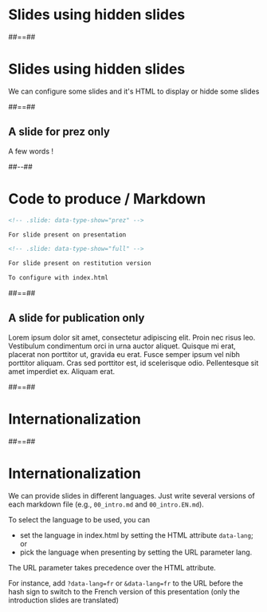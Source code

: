 <!-- .slide: class="transition" -->

# Slides using hidden slides

##==##

# Slides using hidden slides

We can configure some slides and it's HTML to display or hidde some slides

##==##

<!-- .slide: data-type-show="prez" -->

## A slide for prez only

A few words !

##--##

<!-- .slide: class="with-code" -->

# Code to produce / Markdown

```markdown
<!-- .slide: data-type-show="prez" -->

For slide present on presentation

<!-- .slide: data-type-show="full" -->

For slide present on restitution version

To configure with index.html
```

##==##

<!-- .slide: data-type-show="full" -->

## A slide for publication only

Lorem ipsum dolor sit amet, consectetur adipiscing elit. Proin nec risus leo. Vestibulum condimentum orci in urna auctor aliquet. Quisque mi erat, placerat non porttitor ut, gravida eu erat. Fusce semper ipsum vel nibh porttitor aliquam. Cras sed porttitor est, id scelerisque odio. Pellentesque sit amet imperdiet ex. Aliquam erat.

##==##

<!-- .slide: class="transition" -->

# Internationalization

##==##

# Internationalization

We can provide slides in different languages. Just write several versions of each markdown file (e.g., `00_intro.md` and `00_intro.EN.md`).

To select the language to be used, you can

-   set the language in index.html by setting the HTML attribute `data-lang`; or
-   pick the language when presenting by setting the URL parameter lang.

The URL parameter takes precedence over the HTML attribute.

For instance, add `?data-lang=fr` or `&data-lang=fr` to the URL before the hash sign to switch to the French version of this presentation (only the introduction slides are translated)
